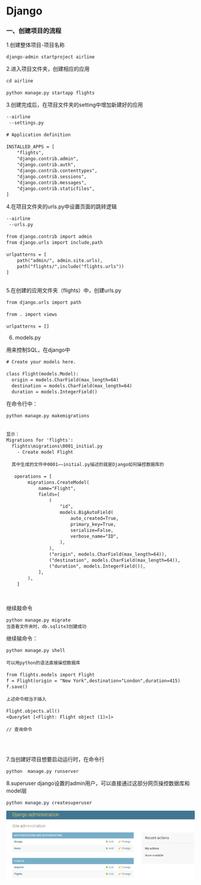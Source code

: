 # Django

### 一、创建项目的流程

1.创建整体项目-项目名称

```
django-admin startproject airline
```

2.进入项目文件夹，创建相应的应用

```
cd airline

python manage.py startapp flights

```

3.创建完成后，在项目文件夹的setting中增加新建好的应用

```
--airline
 --settings.py

# Application definition

INSTALLED_APPS = [
    "flights",
    "django.contrib.admin",
    "django.contrib.auth",
    "django.contrib.contenttypes",
    "django.contrib.sessions",
    "django.contrib.messages",
    "django.contrib.staticfiles",
]

```

4.在项目文件夹的urls.py中设置页面的跳转逻辑

```
--airline
 --urls.py

from django.contrib import admin
from django.urls import include,path

urlpatterns = [
    path("admin/", admin.site.urls),
    path("flights/",include("flights.urls"))
]


```

5.在创建的应用文件夹（flights）中，创建urls.py

```
from django.urls import path

from . import views

urlpatterns = []

```

6. models.py 

用来控制SQL，在django中

```
# Create your models here.

class Flight(models.Model):
  origin = models.CharField(max_length=64)
  destination = models.CharField(max_length=64)
  duration = models.IntegerField()

```

在命令行中：

```
python manage.py makemigrations


显示：
Migrations for 'flights':
  flights\migrations\0001_initial.py
    - Create model Flight

  其中生成的文件中0001——initial.py描述的就是Django如何操控数据库的

   operations = [
        migrations.CreateModel(
            name="Flight",
            fields=[
                (
                    "id",
                    models.BigAutoField(
                        auto_created=True,
                        primary_key=True,
                        serialize=False,
                        verbose_name="ID",
                    ),
                ),
                ("origin", models.CharField(max_length=64)),
                ("destination", models.CharField(max_length=64)),
                ("duration", models.IntegerField()),
            ],
        ),
    ]



```

继续敲命令

```
python manage.py migrate
当查看文件夹时，db.sqlite3创建成功
```

继续输命令：

```
python manage.py shell

可以用python的语法直接操控数据库

from flights.models import Flight
f = Flight(origin = "New York",destination="London",duration=415)
f.save()

上述命令相当于插入

Flight.objects.all()
<QuerySet [<Flight: Flight object (1)>]>

// 查询命令




```


7.当创建好项目想要启动运行时，在命令行

```
python  manage.py runserver
```



8.superuser  django设置的admin用户，可以直接通过这部分网页操控数据库和model层

```
python manage.py createsuperuser

```


![Alt text](image.png)

